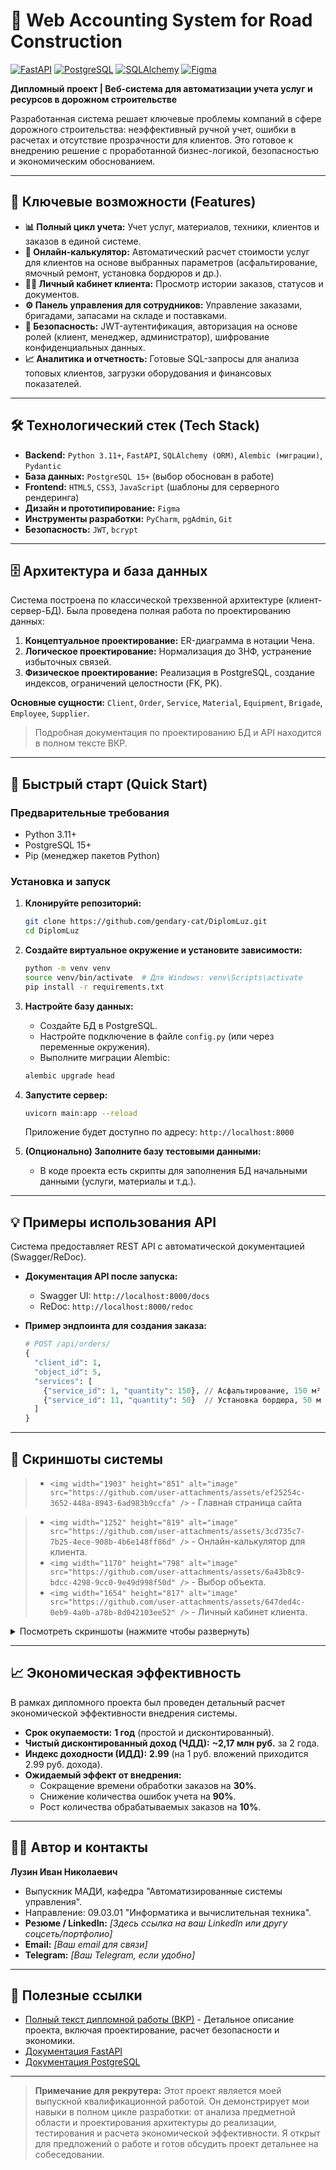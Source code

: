 # 🚧 Web Accounting System for Road Construction

[![FastAPI](https://img.shields.io/badge/FastAPI-005571?style=for-the-badge&logo=fastapi)](https://fastapi.tiangolo.com)
[![PostgreSQL](https://img.shields.io/badge/PostgreSQL-316192?style=for-the-badge&logo=postgresql&logoColor=white)](https://www.postgresql.org/)
[![SQLAlchemy](https://img.shields.io/badge/SQLAlchemy-1.4-brightgreen?style=for-the-badge)](https://www.sqlalchemy.org/)
[![Figma](https://img.shields.io/badge/Figma-F24E1E?style=for-the-badge&logo=figma&logoColor=white)](https://figma.com)

**Дипломный проект | Веб-система для автоматизации учета услуг и ресурсов в дорожном строительстве**

Разработанная система решает ключевые проблемы компаний в сфере дорожного строительства: неэффективный ручной учет, ошибки в расчетах и отсутствие прозрачности для клиентов. Это готовое к внедрению решение с проработанной бизнес-логикой, безопасностью и экономическим обоснованием.

---

## 🎯 Ключевые возможности (Features)

*   **📊 Полный цикл учета:** Учет услуг, материалов, техники, клиентов и заказов в единой системе.
*   **🧮 Онлайн-калькулятор:** Автоматический расчет стоимости услуг для клиентов на основе выбранных параметров (асфальтирование, ямочный ремонт, установка бордюров и др.).
*   **👨‍💼 Личный кабинет клиента:** Просмотр истории заказов, статусов и документов.
*   **⚙️ Панель управления для сотрудников:** Управление заказами, бригадами, запасами на складе и поставками.
*   **🔐 Безопасность:** JWT-аутентификация, авторизация на основе ролей (клиент, менеджер, администратор), шифрование конфиденциальных данных.
*   **📈 Аналитика и отчетность:** Готовые SQL-запросы для анализа топовых клиентов, загрузки оборудования и финансовых показателей.

---

## 🛠️ Технологический стек (Tech Stack)

*   **Backend:** `Python 3.11+`, `FastAPI`, `SQLAlchemy (ORM)`, `Alembic (миграции)`, `Pydantic`
*   **База данных:** `PostgreSQL 15+` (выбор обоснован в работе)
*   **Frontend:** `HTML5`, `CSS3`, `JavaScript` (шаблоны для серверного рендеринга)
*   **Дизайн и прототипирование:** `Figma`
*   **Инструменты разработки:** `PyCharm`, `pgAdmin`, `Git`
*   **Безопасность:** `JWT`, `bcrypt`

---

## 🗄️ Архитектура и база данных

Система построена по классической трехзвенной архитектуре (клиент-сервер-БД). Была проведена полная работа по проектированию данных:

1.  **Концептуальное проектирование:** ER-диаграмма в нотации Чена.
2.  **Логическое проектирование:** Нормализация до 3НФ, устранение избыточных связей.
3.  **Физическое проектирование:** Реализация в PostgreSQL, создание индексов, ограничений целостности (FK, PK).

**Основные сущности:** `Client`, `Order`, `Service`, `Material`, `Equipment`, `Brigade`, `Employee`, `Supplier`.

> Подробная документация по проектированию БД и API находится в полном тексте ВКР.

---

## 🚀 Быстрый старт (Quick Start)

### Предварительные требования

*   Python 3.11+
*   PostgreSQL 15+
*   Pip (менеджер пакетов Python)

### Установка и запуск

1.  **Клонируйте репозиторий:**
    ```bash
    git clone https://github.com/gendary-cat/DiplomLuz.git
    cd DiplomLuz
    ```

2.  **Создайте виртуальное окружение и установите зависимости:**
    ```bash
    python -m venv venv
    source venv/bin/activate  # Для Windows: venv\Scripts\activate
    pip install -r requirements.txt
    ```

3.  **Настройте базу данных:**
    *   Создайте БД в PostgreSQL.
    *   Настройте подключение в файле `config.py` (или через переменные окружения).
    *   Выполните миграции Alembic:
    ```bash
    alembic upgrade head
    ```

4.  **Запустите сервер:**
    ```bash
    uvicorn main:app --reload
    ```
    Приложение будет доступно по адресу: `http://localhost:8000`

5.  **(Опционально) Заполните базу тестовыми данными:**
    *   В коде проекта есть скрипты для заполнения БД начальными данными (услуги, материалы и т.д.).

---

## 💡 Примеры использования API

Система предоставляет REST API с автоматической документацией (Swagger/ReDoc).

*   **Документация API после запуска:**
    *   Swagger UI: `http://localhost:8000/docs`
    *   ReDoc: `http://localhost:8000/redoc`

*   **Пример эндпоинта для создания заказа:**
    ```python
    # POST /api/orders/
    {
      "client_id": 1,
      "object_id": 5,
      "services": [
        {"service_id": 1, "quantity": 150}, // Асфальтирование, 150 м²
        {"service_id": 11, "quantity": 50}  // Установка бордюра, 50 м
      ]
    }
    ```

---

## 📸 Скриншоты системы
> * `<img width="1903" height="851" alt="image" src="https://github.com/user-attachments/assets/ef25254c-3652-448a-8943-6ad983b9ccfa" />` - Главная страница сайта

> *   `<img width="1252" height="819" alt="image" src="https://github.com/user-attachments/assets/3cd735c7-7b25-4ece-908b-4b6e148ff86d" />` - Онлайн-калькулятор для клиента.
> *   `<img width="1170" height="798" alt="image" src="https://github.com/user-attachments/assets/6a43b8c9-bdcc-4298-9cc0-9e49d998f50d" />` - Выбор объекта.
> *   `<img width="1654" height="817" alt="image" src="https://github.com/user-attachments/assets/647ded4c-0eb9-4a0b-a78b-8d042103ee52" />` - Личный кабинет клиента.

<details>
<summary>Посмотреть скриншоты (нажмите чтобы развернуть)</summary>

**Онлайн-калькулятор:**
![Калькулятор](docs/screenshots/calculator.png)

**Панель управления заказами:**
![Заказы](docs/screenshots/orders.png)

</details>

---

## 📈 Экономическая эффективность

В рамках дипломного проекта был проведен детальный расчет экономической эффективности внедрения системы.

*   **Срок окупаемости:** **1 год** (простой и дисконтированный).
*   **Чистый дисконтированный доход (ЧДД):** **~2,17 млн руб.** за 2 года.
*   **Индекс доходности (ИДД):** **2.99** (на 1 руб. вложений приходится 2.99 руб. дохода).
*   **Ожидаемый эффект от внедрения:**
    *   Сокращение времени обработки заказов на **30%**.
    *   Снижение количества ошибок учета на **90%**.
    *   Рост количества обрабатываемых заказов на **10%**.

---

## 👨‍🎓 Автор и контакты

**Лузин Иван Николаевич**
*   Выпускник МАДИ, кафедра "Автоматизированные системы управления".
*   Направление: 09.03.01 "Информатика и вычислительная техника".
*   **Резюме / LinkedIn:** *[Здесь ссылка на ваш LinkedIn или другу соцсеть/портфолио]*
*   **Email:** *[Ваш email для связи]*
*   **Telegram:** *[Ваш Telegram, если удобно]*

---

## 🔗 Полезные ссылки

*   [Полный текст дипломной работы (ВКР)](ВКР_ЛузинИН_4бАСУ1.docx) - Детальное описание проекта, включая проектирование, расчет безопасности и экономики.
*   [Документация FastAPI](https://fastapi.tiangolo.com/)
*   [Документация PostgreSQL](https://www.postgresql.org/docs/)

---

> **Примечание для рекрутера:** Этот проект является моей выпускной квалификационной работой. Он демонстрирует мои навыки в полном цикле разработки: от анализа предметной области и проектирования архитектуры до реализации, тестирования и расчета экономической эффективности. Я открыт для предложений о работе и готов обсудить проект детальнее на собеседовании.
